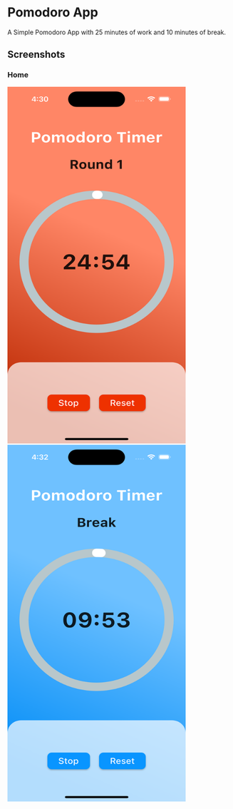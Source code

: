 # Pomodoro App

A Simple Pomodoro App with 25 minutes of work and 10 minutes of break.

## Screenshots
### Home

<img src="image1.png" width="400" height="800">
<img src="image2.png" width="400" height="800">



